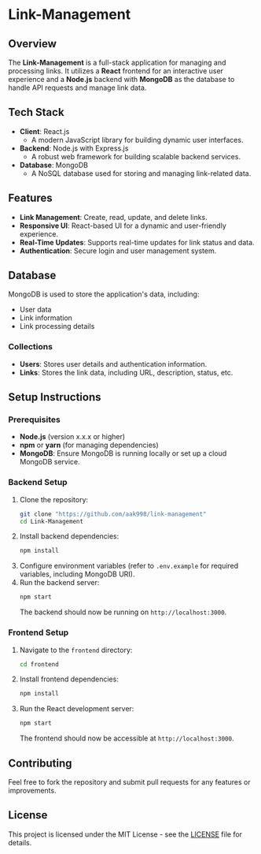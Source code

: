 # Link-Management

## Overview
The **Link-Management** is a full-stack application for managing and processing links. It utilizes a **React** frontend for an interactive user experience and a **Node.js** backend with **MongoDB** as the database to handle API requests and manage link data.

## Tech Stack
- **Client**: React.js
  - A modern JavaScript library for building dynamic user interfaces.
- **Backend**: Node.js with Express.js
  - A robust web framework for building scalable backend services.
- **Database**: MongoDB
  - A NoSQL database used for storing and managing link-related data.

## Features
- **Link Management**: Create, read, update, and delete links.
- **Responsive UI**: React-based UI for a dynamic and user-friendly experience.
- **Real-Time Updates**: Supports real-time updates for link status and data.
- **Authentication**: Secure login and user management system.

## Database
MongoDB is used to store the application's data, including:
- User data
- Link information
- Link processing details

### Collections
- **Users**: Stores user details and authentication information.
- **Links**: Stores the link data, including URL, description, status, etc.

## Setup Instructions

### Prerequisites
- **Node.js** (version x.x.x or higher)
- **npm** or **yarn** (for managing dependencies)
- **MongoDB**: Ensure MongoDB is running locally or set up a cloud MongoDB service.

### Backend Setup
1. Clone the repository:
    ```bash
    git clone "https://github.com/aak998/link-management"
    cd Link-Management
    ```
2. Install backend dependencies:
    ```bash
    npm install
    ```
3. Configure environment variables (refer to `.env.example` for required variables, including MongoDB URI).
4. Run the backend server:
    ```bash
    npm start
    ```
    The backend should now be running on `http://localhost:3000`.

### Frontend Setup
1. Navigate to the `frontend` directory:
    ```bash
    cd frontend
    ```
2. Install frontend dependencies:
    ```bash
    npm install
    ```
3. Run the React development server:
    ```bash
    npm start
    ```
    The frontend should now be accessible at `http://localhost:3000`.

## Contributing
Feel free to fork the repository and submit pull requests for any features or improvements.

## License
This project is licensed under the MIT License - see the [LICENSE](LICENSE) file for details.
